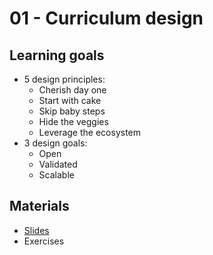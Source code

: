 # 01 - Curriculum design

## Learning goals

- 5 design principles:
  - Cherish day one
  - Start with cake
  - Skip baby steps
  - Hide the veggies
  - Leverage the ecosystem
- 3 design goals:
  - Open
  - Validated
  - Scalable

## Materials

- [Slides](01-curriculum-design.pdf)
- Exercises